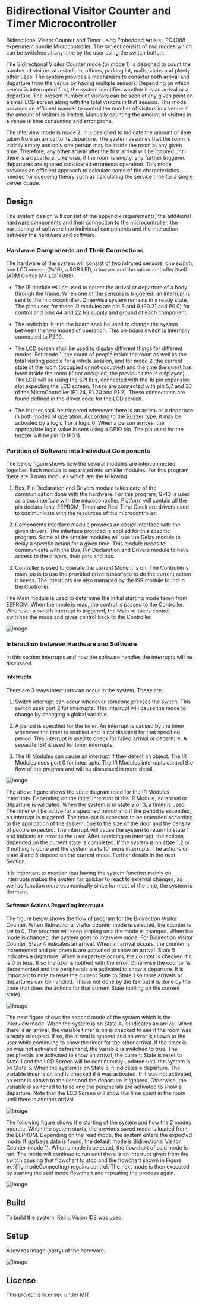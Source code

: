 # Bidirectional Visitor Counter and Timer Microcontroller

Bidirectional Visitor Counter and Timer using Embedded Artists LPC4088 experiment bundle Microcontroller. The project consist of two modes which can be switched at any time by the user using the switch button.

The Bidirectional Visitor Counter mode (or mode 1) is designed to count the number of visitors at a stadium, offices, parking lot, malls, clubs and plenty other uses. The system provides a mechanism to consider both arrival and departure from the venue by having multiple sensors. Depending on which sensor is interrupted first, the system identifies whether it is an arrival or a departure. The present number of visitors can be seen at any given point on a small LCD screen along with the total visitors in that session. This mode provides an efficient manner to control the number of visitors in a venue if the amount of visitors is limited. Manually counting the amount of visitors in a venue is time consuming and error prone. 

The Interview mode is mode 2. It is designed to indicate the amount of time taken from an arrival to its departure. The system assumes that the room is initially empty and only one person may be inside the room at any given time. Therefore, any other arrival after the first arrival will be ignored until there is a departure. Like wise, if the room is empty, any further triggered departures are ignored considered erroneous operation. This mode provides an efficient approach to calculate some of the characteristics needed for queueing theory such as calculating the service time for a single server queue.

## Design

The system design will consist of the appendix requirements, the additional hardware components and their connection to the microcontroller, the partitioning of software into individual components and the interaction between the hardware and software. 

### Hardware Components and Their Connections

The hardware of the system will consist of two infrared sensors, one switch, one LCD screen (2x16), a RGB LED, a buzzer and the microcontroller itself (ARM Cortex M4 LCP4088).

* The IR module will be used to detect the arrival or departure of a body through the frame. When one of the sensors is triggered, an interrupt is sent to the microcontroller. Otherwise system remains in a ready state. The pins used for these IR modules are pin 8 and 9 (P0.21 and P0.0) for control and pins 44 and 22 for supply and ground of each component.

* The switch built into the board shall be used to change the system between the two modes of operation. This on-board switch is internally connected to P2.10.

* The LCD screen shall be used to display different things for different modes. For mode 1, the count of people inside the room as well as the total visiting people for a whole session, and for mode 2, the current state of the room (occupied or not occupied) and the time the guest has been inside the room (if not occupied, the previous time is displayed). The LCD will be using the SPI bus, connected with the 16 pin expansion slot expecting the LCD screen. These are connected with pin 5,7 and 30 of the MicroController (P1.24, P1.20 and P1.2). These connections are found defined in the driver code for the LCD screen.

* The buzzer shall be triggered whenever there is an arrival or a departure in both modes of operation. According to the Buzzer type, it may be activated by a logic 1 or a logic 0. When a person arrives, the appropriate logic value is sent using a GPIO pin. The pin used for the buzzer will be pin 10 (P0.1).

### Partition of Software into Individual Components

The below figure shows how the several modules are interconnected together. Each module is separated into smaller modules. For this program, there are 3 main modules which are the following: 

1. Bus, Pin Declaration and Drivers module takes care of the communication done with the hardware. For this program, GPIO is used as a bus interface with the microcontroller. Platform will contain all the pin declarations. EEPROM, Timer and Real Time Clock are drivers used to communicate with the resources of the microcontroller.

1. Components Interface module provides an easier interface with the given drivers. The interface provided is applied for this specific program. Some of the smaller modules will use the Delay module to delay a specific action for a given time. This module needs to communicate with the Bus, Pin Declaration and Drivers module to have access to the drivers, their pins and bus.

1. Controller is used to operate the current Mode it is on. The Controller's main job is to use the provided drivers interface to do the current action it needs. The interrupts are also managed by the ISR module found in the Controller.

The Main module is used to determine the initial starting mode taken from EEPROM. When the mode is read, the control is passed to the Controller. Whenever a switch interrupt is triggered, the Main re-takes control, switches the mode and gives control back to the Controller.

![Image](images/SoftwareComponents.jpg "Software Components")

### Interaction between Hardware and Software

In this section interrupts and how the software handles the interrupts will be discussed.

#### Interrupts

There are 3 ways interrupts can occur in the system. These are:

1. Switch interrupt can occur whenever someone presses the switch. This switch uses port 2 for interrupts. This interrupt will cause the mode to change by changing a global variable.

1. A period is specified for the timer. An interrupt is caused by the timer whenever the timer is enabled and is not disabled for that specified period. This interrupt is used to check for failed arrival or departure. A separate ISR is used for timer interrupts.

1. The IR Modules can cause an interrupt if they detect an object. The IR Modules uses port 0 for interrupts. The IR Modules interrupts control the flow of the program and will be discussed in more detail.

![Image](images/StateDiagram.jpg "State Diagram for the IR Modules.")

The above figure shows the state diagram used for the IR Modules interrupts. Depending on the initial interrupt of the IR Module, an arrival or departure is validated. When the system is in state 2 or 3, a timer is used. The timer will be active for a specified period and if the period is exceeded, an interrupt is triggered. The time-out is expected to be amended according to the application of the system, due to the size of the door and the density of people expected. The interrupt will cause the system to return to state 1 and indicate an error to the user. After servicing an interrupt, the actions depended on the current state is completed. If the system is on state 1,2 or 3 nothing is done and the system waits for more interrupts. The actions on state 4 and 5 depend on the current mode. Further details in the next Section. 

It is important to mention that having the system function mainly on interrupts makes the system far quicker to react to external changes, as well as function more economically since for most of the time, the system is dormant.

#### Software Actions Regarding Interrupts

The figure below shows the flow of program for the Bidirection Visitor Counter. When Bidirectional visitor counter mode is selected, the counter is set to 0. The program will keep looping until the mode is changed. When the mode is changed, the system goes to Interview mode. For Bidirection Visitor Counter, State 4 indicates an arrival. When an arrival occurs, the counter is incremented and peripherals are activated to show an arrival. State 5 indicates a departure. When a departure occurs, the counter is checked if it is 0 or less. If so the user is notified with the error. Otherwise the counter is decremented and the peripherals are activated to show a departure. It is important to note to reset the current State to State 1 so more arrivals or departures can be handled. This is not done by the ISR but it is done by the code that does the actions for that current State (polling on the current state).

![Image](images/BidirectionVisitorCounter.jpg "Bidirection Visitor Counter")

The next figure shows the second mode of the system which is the Interview mode. When the system is on State 4, it indicates an arrival. When there is an arrival, the variable timer is on is checked to see if the room was already occupied. If so, the arrival is ignored and an error is shown to the user while continuing to show the timer for the other arrival. If the timer is on was not activated beforehand, the variable is switched to true. The peripherals are activated to show an arrival, the current State is reset to State 1 and the LCD Screen will be continuously updated until the system is on State 5. When the system is on State 5, it indicates a departure. The variable timer is on and is checked if it was activated. If it was not activated, an error is shown to the user and the departure is ignored. Otherwise, the variable is switched to false and the peripherals are activated to show a departure. Note that the LCD Screen will show the time spent in the room until there is another arrival. 

![Image](images/SecondmodeTimer.jpg "Timer Mode")

The following figure shows the starting of the system and how the 2 modes operate. When the system starts, the previous saved mode is loaded from the EEPROM. Depending on the read mode, the system enters the expected mode. If garbage data is found, the default mode is Bidirectional Visitor Counter (mode 1). When a mode is selected, the flowchart of said mode is ran. The mode will continue to run until there is an interrupt given from the switch causing that flowchart to stop and the flowchart shown in Figure \ref{fig:modeConnecting} regains control. The next mode is then executed by starting the said mode flowchart and repeating the process again. 

![Image](images/ModeConnector.jpg "Connection of modes")

## Build 

To build the system, Keil μ Vision IDE was used.

## Setup

A low res image (sorry) of the hardware.

![Image](images/system.png "System")

## License

This project is licensed under MIT.
